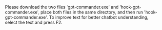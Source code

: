 Please download the two files 'gpt-commander.exe' and 'hook-gpt-commander.exe', place both files in the same directory, and then run 'hook-gpt-commander.exe'. To improve text for better chatbot understanding, select the text and press F2.
